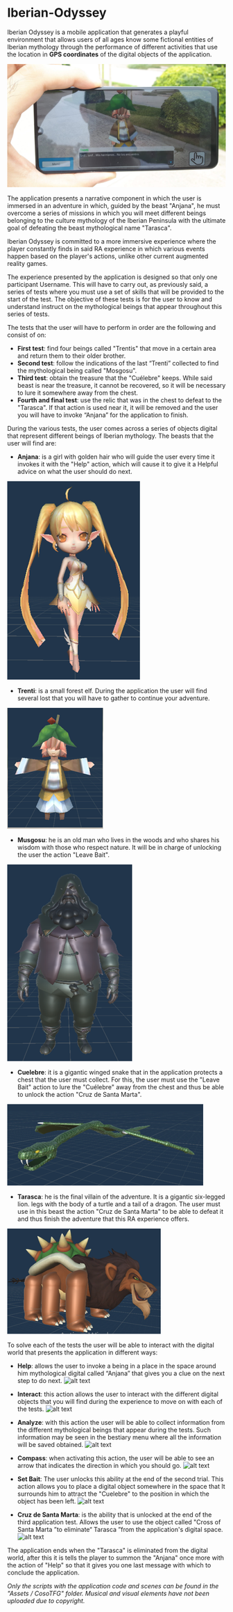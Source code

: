 # Iberian-Odyssey
Iberian Odyssey is a mobile application that generates a playful environment that allows
users of all ages know some fictional entities of Iberian mythology
through the performance of different activities that use the location in
**GPS coordinates** of the digital objects of the application.

![alt text](https://github.com/VicenteMurguiSanchis/Iberian-Odyssey/blob/main/Imagenes_GitHub/WhatsApp%20Image%202021-09-14%20at%2017.57.29(1).jpeg)

The application presents a narrative component in which the user is immersed
in an adventure in which, guided by the beast "Anjana", he must overcome a series of
missions in which you will meet different beings belonging to the culture
mythology of the Iberian Peninsula with the ultimate goal of defeating the beast
mythological name "Tarasca".

Iberian Odyssey is committed to a more immersive experience where the player
constantly finds in said RA experience in which various events happen
based on the player's actions, unlike other current augmented reality games.

The experience presented by the application is designed so that only one participant
Username. This will have to carry out, as previously said, a series of tests
where you must use a set of skills that will be provided to the
start of the test. The objective of these tests is for the user to know and understand
instruct on the mythological beings that appear throughout this series of tests.

The tests that the user will have to perform in order are the following and consist of
on:
* **First test**: find four beings called "Trentis" that move
in a certain area and return them to their older brother.
* **Second test**: follow the indications of the last “Trenti” collected to
find the mythological being called "Mosgosu".
* **Third test**: obtain the treasure that the "Cuélebre" keeps. While said
beast is near the treasure, it cannot be recovered, so it will be
necessary to lure it somewhere away from the chest.
* **Fourth and final test**: use the relic that was in the chest to defeat
to the "Tarasca". If that action is used near it, it will be removed and the user
you will have to invoke “Anjana” for the application to finish.

During the various tests, the user comes across a series of objects
digital that represent different beings of Iberian mythology. The beasts that the user will find are:
* **Anjana**: is a girl with golden hair who will guide the user
every time it invokes it with the "Help" action, which will cause it to give it a
Helpful advice on what the user should do next.

![alt text](https://github.com/VicenteMurguiSanchis/Iberian-Odyssey/blob/main/Imagenes_GitHub/Bestia1.PNG)

* **Trenti**: is a small forest elf. During the application the user will find several lost that you will have to gather to continue your
adventure.

![alt text](https://github.com/VicenteMurguiSanchis/Iberian-Odyssey/blob/main/Imagenes_GitHub/Bestia2.PNG)

* **Musgosu**: he is an old man who lives in the woods and who shares his wisdom
with those who respect nature. It will be in charge of unlocking the
user the action "Leave Bait".

![alt text](https://github.com/VicenteMurguiSanchis/Iberian-Odyssey/blob/main/Imagenes_GitHub/Bestia3.PNG)

* **Cuelebre**: it is a gigantic winged snake that in the application
protects a chest that the user must collect. For this, the user must
use the "Leave Bait" action to lure the "Cuélebre" away from the chest and thus
be able to unlock the action "Cruz de Santa Marta".

![alt text](https://github.com/VicenteMurguiSanchis/Iberian-Odyssey/blob/main/Imagenes_GitHub/Bestia4.PNG)

* **Tarasca**: he is the final villain of the adventure. It is a gigantic six-legged lion.
legs with the body of a turtle and a tail of a dragon. The user must use in
this beast the action "Cruz de Santa Marta" to be able to defeat it and thus finish
the adventure that this RA experience offers.

![alt text](https://github.com/VicenteMurguiSanchis/Iberian-Odyssey/blob/main/Imagenes_GitHub/Bestia5.PNG)

To solve each of the tests the user will be able to interact with the digital world
that presents the application in different ways:
* **Help**: allows the user to invoke a being in a place in the space around him
mythological digital called “Anjana” that gives you a clue on the next step
to do next.
![alt text](https://github.com/VicenteMurguiSanchis/Iberian-Odyssey/blob/main/Imagenes_GitHub/Gif2(1).gif)

* **Interact**: this action allows the user to interact with the different
digital objects that you will find during the experience to move on
with each of the tests.
![alt text](https://github.com/VicenteMurguiSanchis/Iberian-Odyssey/blob/main/Imagenes_GitHub/Gif4.gif)

* **Analyze**: with this action the user will be able to collect information from the different
mythological beings that appear during the tests. Such information may
be seen in the bestiary menu where all the information will be saved
obtained.
![alt text](https://github.com/VicenteMurguiSanchis/Iberian-Odyssey/blob/main/Imagenes_GitHub/Gif5.gif)

* **Compass**: when activating this action, the user will be able to see an arrow that
indicates the direction in which you should go.
![alt text](https://github.com/VicenteMurguiSanchis/Iberian-Odyssey/blob/main/Imagenes_GitHub/Gif6.gif)

* **Set Bait**: The user unlocks this ability at the end of the second trial.
This action allows you to place a digital object somewhere in the space that
It surrounds him to attract the "Cuelebre" to the position in which the object has been left.
![alt text](https://github.com/VicenteMurguiSanchis/Iberian-Odyssey/blob/main/Imagenes_GitHub/Gif7.gif)

* **Cruz de Santa Marta**: is the ability that is unlocked at the end of the third
application test. Allows the user to use the object called "Cross of
Santa Marta ”to eliminate“ Tarasca ”from the application's digital space.
![alt text](https://github.com/VicenteMurguiSanchis/Iberian-Odyssey/blob/main/Imagenes_GitHub/Gif8.gif)


The application ends when the "Tarasca" is eliminated from the digital world, after this it is
tells the player to summon the "Anjana" once more with the action of
"Help" so that it gives you one last message with which to conclude the application.

_Only the scripts with the application code and scenes can be found in the "Assets / CosoTFG" folder. Musical and visual elements have not been uploaded due to copyright._
